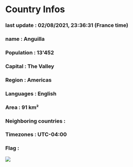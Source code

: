 # Country  Infos
### last update : 02/08/2021, 23:36:31 (France time)

### name : Anguilla
### Population : 13'452
### Capital : The Valley
### Region : Americas
### Languages : English
### Area : 91 km²
### Neighboring countries : 
### Timezones : UTC-04:00

### Flag :
![](https://restcountries.eu/data/aia.svg)